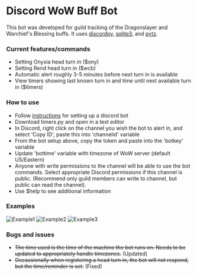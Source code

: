 # Discord WoW Buff Bot

This bot was developed for guild tracking of the Dragonslayer and Warchief's Blessing buffs.  It uses [discordpy](https://discordpy.readthedocs.io/en/latest/), [sqlite3](https://docs.python.org/3/library/sqlite3.html), and [pytz](http://pytz.sourceforge.net/).


### Current features/commands

* Setting Onyxia head turn in ($ony)
* Setting Rend head turn in ($wcb)
* Automatic alert roughly 3-5 minutes before next turn in is available
* View timers showing last known turn in and time until next available turn in ($timers)


### How to use

* Follow [instructions](https://discordpy.readthedocs.io/en/latest/discord.html) for setting up a discord bot
* Download timers.py and open in a text editor
* In Discord, right click on the channel you wish the bot to alert in, and select 'Copy ID', paste this into 'channelid' variable
* From the bot setup above, copy the token and paste into the 'botkey' variable
* Update 'bottime' variable with timezone of WoW server (default US/Eastern)
* Anyone with write permissions to the channel will be able to use the bot commands.  Select appropriate Discord permissions if this channel is public. (Recommend only guild members can write to channel, but public can read the channel).
* Use $help to see additional information


### Examples

![Example1](https://i.imgur.com/WRlj0Dt.png)
![Example2](https://i.imgur.com/iESeQP2.png)
![Example3](https://i.imgur.com/OmfmkH7.png)


### Bugs and issues

* ~~The time used is the time of the machine the bot runs on.  Needs to be updated to appropriately handle timezones.~~ (Updated)
* ~~Occassionally when registering a head turn in, the bot will not respond, but the time/reminder is set.~~ (Fixed)
